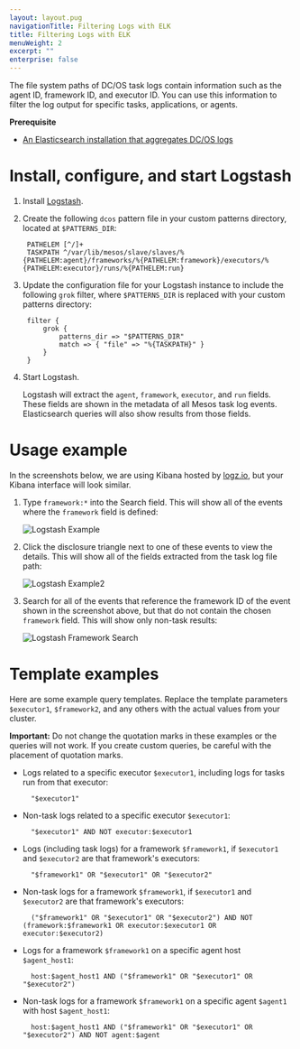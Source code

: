 ```yaml
---
layout: layout.pug
navigationTitle: Filtering Logs with ELK
title: Filtering Logs with ELK
menuWeight: 2
excerpt: ""
enterprise: false
---
```

<!-- This source repo for this topic is https://github.com/dcos/dcos-docs -->

The file system paths of DC/OS task logs contain information such as the agent ID, framework ID, and executor ID. You can use this information to filter the log output for specific tasks, applications, or agents.

**Prerequisite**

* [An Elasticsearch installation that aggregates DC/OS logs](../elk/)

# <a name="configuration"></a>Install, configure, and start Logstash

1. Install [Logstash](https://www.elastic.co/guide/en/logstash/current/installing-logstash.html).

2. Create the following `dcos` pattern file in your custom patterns directory, located at `$PATTERNS_DIR`:
    
        PATHELEM [^/]+
        TASKPATH ^/var/lib/mesos/slave/slaves/%{PATHELEM:agent}/frameworks/%{PATHELEM:framework}/executors/%{PATHELEM:executor}/runs/%{PATHELEM:run}
        

3. Update the configuration file for your Logstash instance to include the following `grok` filter, where `$PATTERNS_DIR` is replaced with your custom patterns directory:
    
        filter {
            grok {
                patterns_dir => "$PATTERNS_DIR"
                match => { "file" => "%{TASKPATH}" }
            }
        }
        

4. Start Logstash.
    
    Logstash will extract the `agent`, `framework`, `executor`, and `run` fields. These fields are shown in the metadata of all Mesos task log events. Elasticsearch queries will also show results from those fields.

# <a name="usage"></a>Usage example

In the screenshots below, we are using Kibana hosted by [logz.io](http://logz.io), but your Kibana interface will look similar.

1. Type `framework:*` into the Search field. This will show all of the events where the `framework` field is defined:
    
    ![Logstash Example](/1.10/img/logstash-framework-exists.png)

2. Click the disclosure triangle next to one of these events to view the details. This will show all of the fields extracted from the task log file path:
    
    ![Logstash Example2](/1.10/img/logstash-fields.png)

3. Search for all of the events that reference the framework ID of the event shown in the screenshot above, but that do not contain the chosen `framework` field. This will show only non-task results:
    
    ![Logstash Framework Search](/1.10/img/logstash-framework-search.png)

# <a name="templates"></a>Template examples

Here are some example query templates. Replace the template parameters `$executor1`, `$framework2`, and any others with the actual values from your cluster.

**Important:** Do not change the quotation marks in these examples or the queries will not work. If you create custom queries, be careful with the placement of quotation marks.

* Logs related to a specific executor `$executor1`, including logs for tasks run from that executor:
    
        "$executor1"
        

* Non-task logs related to a specific executor `$executor1`:
    
        "$executor1" AND NOT executor:$executor1
        

* Logs (including task logs) for a framework `$framework1`, if `$executor1` and `$executor2` are that framework's executors:
    
        "$framework1" OR "$executor1" OR "$executor2"
        

* Non-task logs for a framework `$framework1`, if `$executor1` and `$executor2` are that framework's executors:
    
        ("$framework1" OR "$executor1" OR "$executor2") AND NOT (framework:$framework1 OR executor:$executor1 OR executor:$executor2)
        

* Logs for a framework `$framework1` on a specific agent host `$agent_host1`:
    
        host:$agent_host1 AND ("$framework1" OR "$executor1" OR "$executor2")
        

* Non-task logs for a framework `$framework1` on a specific agent `$agent1` with host `$agent_host1`:
    
        host:$agent_host1 AND ("$framework1" OR "$executor1" OR "$executor2") AND NOT agent:$agent